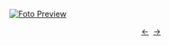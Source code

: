 [![Foto Preview](preview/n261.avif)](https://20essentials.github.io/project-000-261)

<div align="center" style="display: flex; justify-content: center;">
  <a  href="https://github.com/20essentials/project-000-260" target="_blank">&#8592;</a>
  &nbsp;&nbsp;
  <a  href="https://github.com/20essentials/project-000-262" target="_blank">&#8594;</a>
</div>
